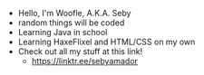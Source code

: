 - Hello, I'm Woofle, A.K.A. Seby
- random things will be coded
- Learning Java in school
- Learning HaxeFlixel and HTML/CSS on my own
- Check out all my stuff at this link!
  - https://linktr.ee/sebyamador
